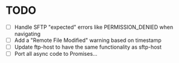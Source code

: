 # TODO

 - [ ] Handle SFTP "expected" errors like PERMISSION_DENIED when navigating
 - [ ] Add a "Remote File Modified" warning based on timestamp
 - [ ] Update ftp-host to have the same functionality as sftp-host
 - [ ] Port all async code to Promises...
